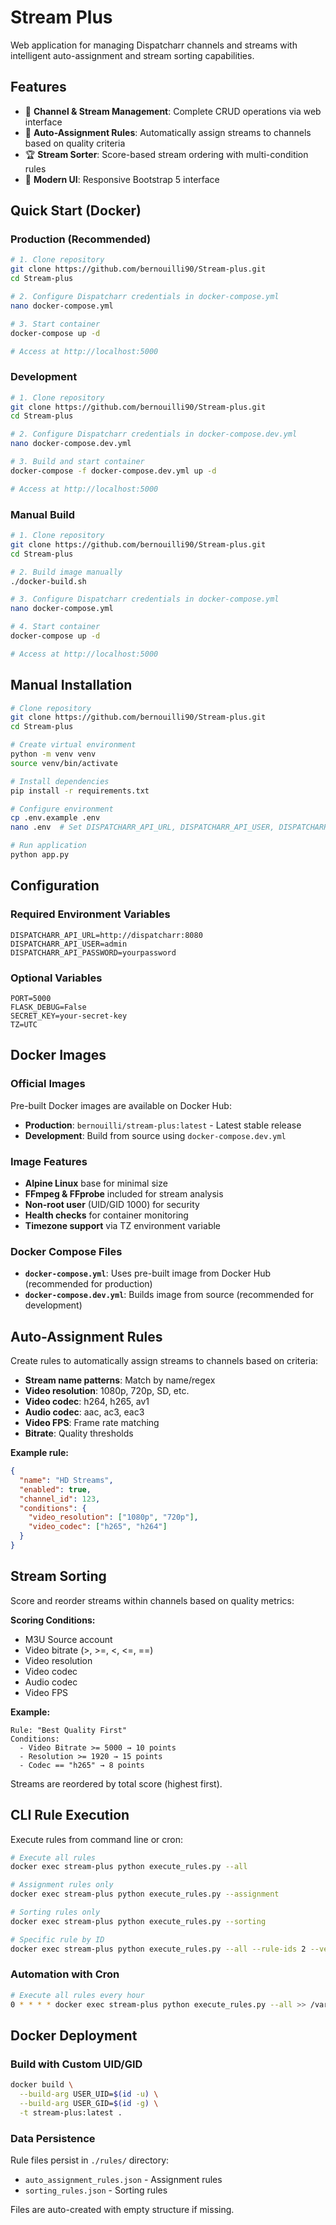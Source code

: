 # Stream Plus

Web application for managing Dispatcharr channels and streams with intelligent auto-assignment and stream sorting capabilities.

## Features

- 🎯 **Channel & Stream Management**: Complete CRUD operations via web interface
- 🤖 **Auto-Assignment Rules**: Automatically assign streams to channels based on quality criteria
- 🏆 **Stream Sorter**: Score-based stream ordering with multi-condition rules
- 🎨 **Modern UI**: Responsive Bootstrap 5 interface

## Quick Start (Docker)

### Production (Recommended)

```bash
# 1. Clone repository
git clone https://github.com/bernouilli90/Stream-plus.git
cd Stream-plus

# 2. Configure Dispatcharr credentials in docker-compose.yml
nano docker-compose.yml

# 3. Start container
docker-compose up -d

# Access at http://localhost:5000
```

### Development

```bash
# 1. Clone repository
git clone https://github.com/bernouilli90/Stream-plus.git
cd Stream-plus

# 2. Configure Dispatcharr credentials in docker-compose.dev.yml
nano docker-compose.dev.yml

# 3. Build and start container
docker-compose -f docker-compose.dev.yml up -d

# Access at http://localhost:5000
```

### Manual Build

```bash
# 1. Clone repository
git clone https://github.com/bernouilli90/Stream-plus.git
cd Stream-plus

# 2. Build image manually
./docker-build.sh

# 3. Configure Dispatcharr credentials in docker-compose.yml
nano docker-compose.yml

# 4. Start container
docker-compose up -d

# Access at http://localhost:5000
```

## Manual Installation

```bash
# Clone repository
git clone https://github.com/bernouilli90/Stream-plus.git
cd Stream-plus

# Create virtual environment
python -m venv venv
source venv/bin/activate

# Install dependencies
pip install -r requirements.txt

# Configure environment
cp .env.example .env
nano .env  # Set DISPATCHARR_API_URL, DISPATCHARR_API_USER, DISPATCHARR_API_PASSWORD

# Run application
python app.py
```

## Configuration

### Required Environment Variables

```env
DISPATCHARR_API_URL=http://dispatcharr:8080
DISPATCHARR_API_USER=admin
DISPATCHARR_API_PASSWORD=yourpassword
```

### Optional Variables

```env
PORT=5000
FLASK_DEBUG=False
SECRET_KEY=your-secret-key
TZ=UTC
```

## Docker Images

### Official Images

Pre-built Docker images are available on Docker Hub:

- **Production**: `bernouilli/stream-plus:latest` - Latest stable release
- **Development**: Build from source using `docker-compose.dev.yml`

### Image Features

- **Alpine Linux** base for minimal size
- **FFmpeg & FFprobe** included for stream analysis
- **Non-root user** (UID/GID 1000) for security
- **Health checks** for container monitoring
- **Timezone support** via TZ environment variable

### Docker Compose Files

- **`docker-compose.yml`**: Uses pre-built image from Docker Hub (recommended for production)
- **`docker-compose.dev.yml`**: Builds image from source (recommended for development)

## Auto-Assignment Rules

Create rules to automatically assign streams to channels based on criteria:

- **Stream name patterns**: Match by name/regex
- **Video resolution**: 1080p, 720p, SD, etc.
- **Video codec**: h264, h265, av1
- **Audio codec**: aac, ac3, eac3
- **Video FPS**: Frame rate matching
- **Bitrate**: Quality thresholds

**Example rule:**
```json
{
  "name": "HD Streams",
  "enabled": true,
  "channel_id": 123,
  "conditions": {
    "video_resolution": ["1080p", "720p"],
    "video_codec": ["h265", "h264"]
  }
}
```

## Stream Sorting

Score and reorder streams within channels based on quality metrics:

**Scoring Conditions:**
- M3U Source account
- Video bitrate (>, >=, <, <=, ==)
- Video resolution
- Video codec
- Audio codec
- Video FPS

**Example:**
```
Rule: "Best Quality First"
Conditions:
  - Video Bitrate >= 5000 → 10 points
  - Resolution >= 1920 → 15 points
  - Codec == "h265" → 8 points
```

Streams are reordered by total score (highest first).

## CLI Rule Execution

Execute rules from command line or cron:

```bash
# Execute all rules
docker exec stream-plus python execute_rules.py --all

# Assignment rules only
docker exec stream-plus python execute_rules.py --assignment

# Sorting rules only
docker exec stream-plus python execute_rules.py --sorting

# Specific rule by ID
docker exec stream-plus python execute_rules.py --all --rule-ids 2 --verbose
```

### Automation with Cron

```bash
# Execute all rules every hour
0 * * * * docker exec stream-plus python execute_rules.py --all >> /var/log/stream-plus.log 2>&1
```

## Docker Deployment

### Build with Custom UID/GID

```bash
docker build \
  --build-arg USER_UID=$(id -u) \
  --build-arg USER_GID=$(id -g) \
  -t stream-plus:latest .
```

### Data Persistence

Rule files persist in `./rules/` directory:
- `auto_assignment_rules.json` - Assignment rules
- `sorting_rules.json` - Sorting rules

Files are auto-created with empty structure if missing.